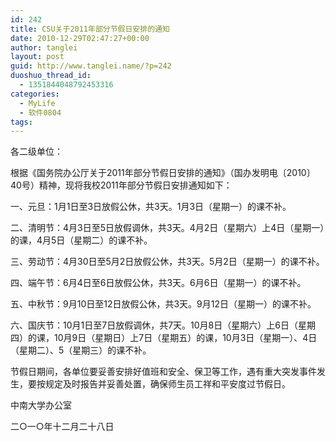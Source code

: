 ```yaml
---
id: 242
title: CSU关于2011年部分节假日安排的通知
date: 2010-12-29T02:47:27+00:00
author: tanglei
layout: post
guid: http://www.tanglei.name/?p=242
duoshuo_thread_id:
  - 1351844048792453316
categories:
  - MyLife
  - 软件0804
tags:
---
```

各二级单位：

根据《国务院办公厅关于2011年部分节假日安排的通知》（国办发明电〔2010〕40号）精神，现将我校2011年部分节假日安排通知如下：

一、元旦：1月1日至3日放假公休，共3天。1月3日（星期一）的课不补。

二、清明节：4月3日至5日放假调休，共3天。4月2日（星期六）上4日（星期一）的课，4月5日（星期二）的课不补。
  
三、劳动节：4月30日至5月2日放假公休，共3天。5月2日（星期一）的课不补。

四、端午节：6月4日至6日放假公休，共3天。6月6日（星期一）的课不补。

五、中秋节：9月10日至12日放假公休，共3天。9月12日（星期一）的课不补。

六、国庆节：10月1日至7日放假调休，共7天。10月8日（星期六）上6日（星期四）的课，10月9日（星期日）上7日（星期五）的课，10月3日（星期一）、4日（星期二）、5（星期三）的课不补。

节假日期间，各单位要妥善安排好值班和安全、保卫等工作，遇有重大突发事件发生，要按规定及时报告并妥善处置，确保师生员工祥和平安度过节假日。

中南大学办公室

二○一○年十二月二十八日
